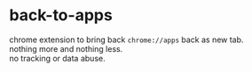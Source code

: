 back-to-apps
============

chrome extension to bring back ```chrome://apps``` back as new tab.  
nothing more and nothing less.  
no tracking or data abuse.  
